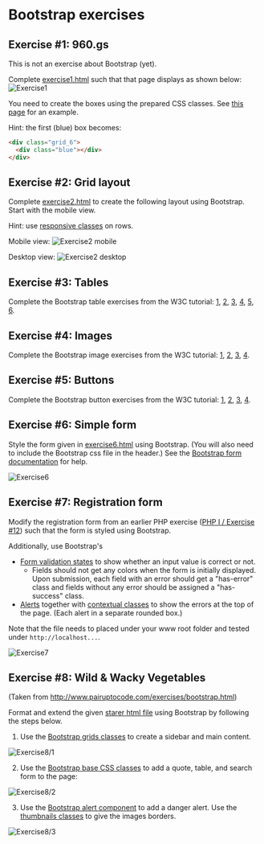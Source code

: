 # Bootstrap exercises

## Exercise #1: 960.gs

This is not an exercise about Bootstrap (yet).

Complete [exercise1.html](exercise1.html) such that that page displays as shown below:
![Exercise1](images/exercise1.png)

You need to create the boxes using the prepared CSS classes. See [this page](http://960.gs/demo.html) for an example.

Hint: the first (blue) box becomes:

```html
<div class="grid_6"> 
  <div class="blue"></div> 
</div>
```

## Exercise #2: Grid layout

Complete [exercise2.html](exercise2.html) to create the following layout using Bootstrap.  Start with the mobile view.

Hint: use [responsive classes](http://getbootstrap.com/css/#responsive-utilities) on rows.

Mobile view:
![Exercise2 mobile](images/exercise2_mobile.png)

Desktop view:
![Exercise2 desktop](images/exercise2_desktop.png)


## Exercise #3: Tables

Complete the Bootstrap table exercises from the W3C tutorial: [1](http://www.w3schools.com/bootstrap/exercise.asp?filename=exercise_tables1), [2](http://www.w3schools.com/bootstrap/exercise.asp?filename=exercise_tables2), [3](http://www.w3schools.com/bootstrap/exercise.asp?filename=exercise_tables3), [4](http://www.w3schools.com/bootstrap/exercise.asp?filename=exercise_tables4), [5](http://www.w3schools.com/bootstrap/exercise.asp?filename=exercise_tables5), [6](http://www.w3schools.com/bootstrap/exercise.asp?filename=exercise_tables6).


## Exercise #4: Images

Complete the Bootstrap image exercises from the W3C tutorial: [1](http://www.w3schools.com/bootstrap/exercise.asp?filename=exercise_images1),
[2](http://www.w3schools.com/bootstrap/exercise.asp?filename=exercise_images2), [3](http://www.w3schools.com/bootstrap/exercise.asp?filename=exercise_images3), [4](http://www.w3schools.com/bootstrap/exercise.asp?filename=exercise_images4).


## Exercise #5: Buttons

Complete the Bootstrap button exercises from the W3C tutorial:
[1](http://www.w3schools.com/bootstrap/exercise.asp?filename=exercise_buttons1), [2](http://www.w3schools.com/bootstrap/exercise.asp?filename=exercise_buttons2), [3](http://www.w3schools.com/bootstrap/exercise.asp?filename=exercise_buttons3), [4](http://www.w3schools.com/bootstrap/exercise.asp?filename=exercise_buttons4).


## Exercise #6: Simple form

Style the form given in [exercise6.html](exercise6.html) using Bootstrap. (You will also need to include the Bootstrap css file in the header.) See the [Bootstrap form documentation](http://getbootstrap.com/css/#forms) for help.

![Exercise6](images/exercise6.png)


## Exercise #7: Registration form

Modify the registration form from an earlier PHP exercise ([PHP I / Exercise #12](../../)) such that the form is styled using Bootstrap.

Additionally, use Bootstrap's
  - [Form validation states](http://getbootstrap.com/css/#forms-control-validation)  to show whether an input value is correct or not.
    * Fields should not get any colors when the form is initially displayed. Upon submission, each field with an error should get a "has-error" class and fields without any error should be assigned a "has-success" class.
  - [Alerts](http://getbootstrap.com/components/#alerts) together with [contextual classes](http://getbootstrap.com/css/#helper-classes-backgrounds) to show the errors at the top of the page. (Each alert in a separate rounded box.)

Note that the file needs to placed under your www root folder and tested under `http://localhost...`.

![Exercise7](images/exercise7.png)


## Exercise #8: Wild & Wacky Vegetables

(Taken from http://www.pairuptocode.com/exercises/bootstrap.html)

Format and extend the given [starer html file](exercise8.html) using Bootstrap by following the steps below.

1) Use the [Bootstrap grids classes](http://getbootstrap.com/css/#grid) to create a sidebar and main content.

![Exercise8/1](images/exercise8_1.png)

2) Use the [Bootstrap base CSS classes](http://getbootstrap.com/css/#type) to add a quote, table, and search form to the page:

![Exercise8/2](images/exercise8_2.png)

3) Use the [Bootstrap alert component](http://getbootstrap.com/components/#alerts) to add a danger alert. Use the [thumbnails classes](http://getbootstrap.com/components/#thumbnails) to give the images borders.

![Exercise8/3](images/exercise8_3.png)
